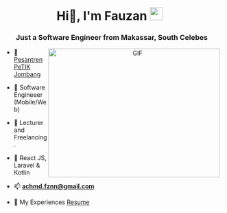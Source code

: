 <h1 align="center">Hi👋, I'm Fauzan <img src="https://media.giphy.com/media/iY8CRBdQXODJSCERIr/giphy.gif" width="30" height="30" style="margin-right: 10px;"></h1>
<h3 align="center">Just a Software Engineer from Makassar, South Celebes</h3>

<a target="_blank" align="center">
  <img align="right" top="500" height="300" width="400" alt="GIF" src="https://media.giphy.com/media/SWoSkN6DxTszqIKEqv/giphy.gif">
</a>

- 🔭 <a href="https://petikjombang.com" target="blank">Pesantren PeTIK Jombang</a>

- 🌱  Software Engineeer (Mobile/Web)

- 🤝 Lecturer and Freelancing.

- 🌠 React JS, Laravel & Kotlin

- 📫 **achmd.fznn@gmail.com**

- 📄  My Experiences <a href="https://github.com/ahmfzn00/ahmfzn00/blob/main/My%20Resume.pdf" target="blank">Resume</a>
<br/>
